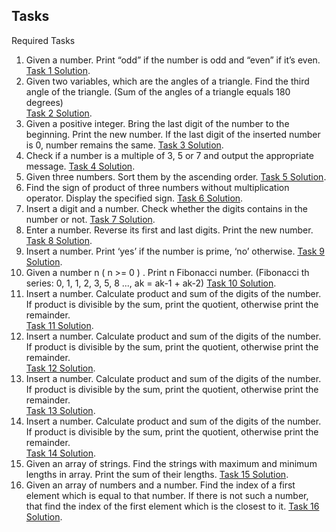 ## Tasks

Required Tasks

1. Given a number. Print “odd” if the number is odd and “even” if itʼs even.
   [Task 1 Solution](https://github.com/edgarkhudoyan/conditionals-loops/blob/main/task1.js).
2. Given two variables, which are the angles of a triangle. Find the third angle of the triangle. (Sum of the angles of a triangle equals 180 degrees)  
   [Task 2 Solution](https://github.com/edgarkhudoyan/conditionals-loops/blob/main/task2.js).
3. Given a positive integer. Bring the last digit of the number to the beginning. Print the new number. If the last digit of the inserted number is 0, number remains the same.
   [Task 3 Solution](https://github.com/edgarkhudoyan/conditionals-loops/blob/main/task3.js).
4. Check if a number is a multiple of 3, 5 or 7 and output the appropriate message.
   [Task 4 Solution](https://github.com/edgarkhudoyan/conditionals-loops/blob/main/task4.js).
5. Given three numbers. Sort them by the ascending order.
   [Task 5 Solution](https://github.com/edgarkhudoyan/conditionals-loops/blob/main/task5.js).
6. Find the sign of product of three numbers without multiplication operator. Display the specified sign.
   [Task 6 Solution](https://github.com/edgarkhudoyan/conditionals-loops/blob/main/task6.js).
7. Insert a digit and a number. Check whether the digits contains in the number or not.
   [Task 7 Solution](https://github.com/edgarkhudoyan/conditionals-loops/blob/main/task7.js).
8. Enter a number. Reverse its first and last digits. Print the new number.
   [Task 8 Solution](https://github.com/edgarkhudoyan/conditionals-loops/blob/main/task8.js).
9. Insert a number. Print ‘yesʼ if the number is prime, ‘noʼ otherwise.
   [Task 9 Solution](https://github.com/edgarkhudoyan/conditionals-loops/blob/main/task9.js).
10. Given a number n ( n >= 0 ) . Print n Fibonacci number. (Fibonacci th series: 0, 1, 1, 2, 3, 5, 8 ..., ak = ak-1 + ak-2)
    [Task 10 Solution](https://github.com/edgarkhudoyan/conditionals-loops/blob/main/task_10.js).
11. Insert a number. Calculate product and sum of the digits of the number. If product is divisible by the sum, print the quotient, otherwise print the remainder.  
    [Task 11 Solution](https://github.com/edgarkhudoyan/conditionals-loops/blob/main/task_11.js).
12. Insert a number. Calculate product and sum of the digits of the number. If product is divisible by the sum, print the quotient, otherwise print the remainder.  
    [Task 12 Solution](https://github.com/edgarkhudoyan/conditionals-loops/blob/main/task_12.js).
13. Insert a number. Calculate product and sum of the digits of the number. If product is divisible by the sum, print the quotient, otherwise print the remainder.  
    [Task 13 Solution](https://github.com/edgarkhudoyan/conditionals-loops/blob/main/task_13.js).
14. Insert a number. Calculate product and sum of the digits of the number. If product is divisible by the sum, print the quotient, otherwise print the remainder.  
    [Task 14 Solution](https://github.com/edgarkhudoyan/conditionals-loops/blob/main/task_14.js).
15. Given an array of strings. Find the strings with maximum and minimum lengths in array. Print the sum of their lengths.
    [Task 15 Solution](https://github.com/edgarkhudoyan/conditionals-loops/blob/main/task_15.js).
16. Given an array of numbers and a number. Find the index of a first element which is equal to that number. If there is not such a number, that find the index of the first element which is the closest to it.
    [Task 16 Solution](https://github.com/edgarkhudoyan/conditionals-loops/blob/main/task_16.js).
